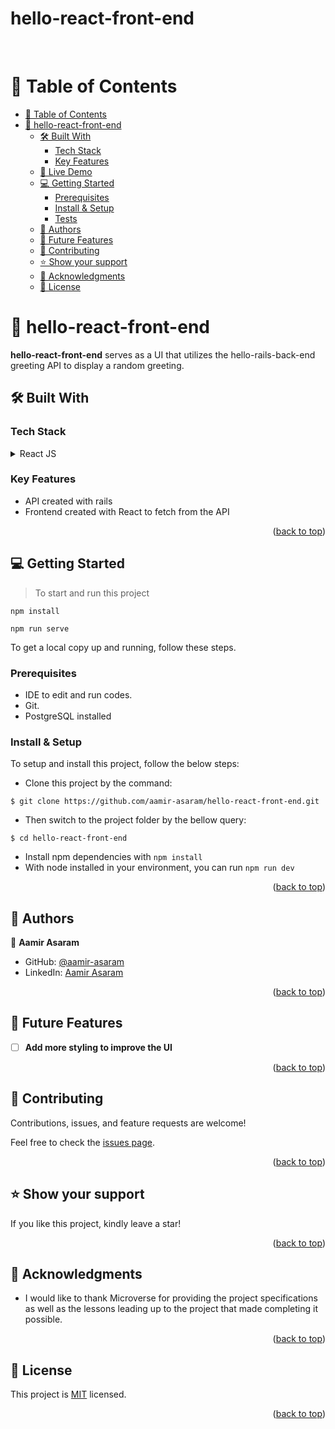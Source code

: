 <a name="readme-top"></a>

<div align="left">

  <h1><b>hello-react-front-end</b></h1>

</div>
<br />

<!-- TABLE OF CONTENTS -->

# 📗 Table of Contents

- [📗 Table of Contents](#-table-of-contents)
- [📖 hello-react-front-end ](#-hello-react-front-end-)
  - [🛠 Built With ](#-built-with-)
    - [Tech Stack ](#tech-stack-)
    - [Key Features ](#key-features-)
  - [🚀 Live Demo ](#-live-demo-)
  - [💻 Getting Started ](#-getting-started-)
    - [Prerequisites](#prerequisites)
    - [Install \& Setup](#install--setup)
    - [Tests ](#tests-)
  - [👥 Authors ](#-authors-)
  - [🔭 Future Features ](#-future-features-)
  - [🤝 Contributing ](#-contributing-)
  - [⭐️ Show your support ](#️-show-your-support-)
  - [🙏 Acknowledgments ](#-acknowledgments-)
  - [📝 License ](#-license-)

<!-- PROJECT DESCRIPTION -->

# 📖 hello-react-front-end <a name="about-project"></a>

  **hello-react-front-end** serves as a UI that utilizes the hello-rails-back-end greeting API to display a random greeting.


## 🛠 Built With <a name="built-with"></a>

### Tech Stack <a name="tech-stack"></a>

<details>
  <summary>React JS</summary>
    <ul>
      <li><a href="https://react.dev/">React JS</a></li>
    </ul>
</details>

<!-- Features -->

### Key Features <a name="key-features"></a>
- API created with rails
- Frontend created with React to fetch from the API
<p align="right">(<a href="#readme-top">back to top</a>)</p>

<!-- GETTING STARTED -->

## 💻 Getting Started <a name="getting-started"></a>

> To start and run this project
```
npm install
```
```
npm run serve
```

To get a local copy up and running, follow these steps.

### Prerequisites

- IDE to edit and run codes.
- Git.
- PostgreSQL installed


### Install & Setup

To setup and install this project, follow the below steps:
- Clone this project by the command:

```
$ git clone https://github.com/aamir-asaram/hello-react-front-end.git
```

- Then switch to the project folder by the bellow query:

```
$ cd hello-react-front-end
```
- Install npm dependencies with `npm install`
- With node installed in your environment, you can run `npm run dev`


<p align="right">(<a href="#readme-top">back to top</a>)</p>

<!-- AUTHORS -->

## 👥 Authors <a name="authors"></a>

👤 **Aamir Asaram**

- GitHub: [@aamir-asaram](https://github.com/aamir-asaram)
- LinkedIn: [Aamir Asaram](https://www.linkedin.com/in/aamir-asaram/)

<p align="right">(<a href="#readme-top">back to top</a>)</p>

<!-- FUTURE FEATURES -->

## 🔭 Future Features <a name="future-features"></a>

- [ ] **Add more styling to improve the UI**

<p align="right">(<a href="#readme-top">back to top</a>)</p>

<!-- CONTRIBUTING -->

## 🤝 Contributing <a name="contributing"></a>

Contributions, issues, and feature requests are welcome!

Feel free to check the [issues page](https://github.com/aamir-asaram/hello-react-front-end/issues).

<p align="right">(<a href="#readme-top">back to top</a>)</p>

<!-- SUPPORT -->

## ⭐️ Show your support <a name="support"></a>

If you like this project, kindly leave a star!

<p align="right">(<a href="#readme-top">back to top</a>)</p>

<!-- ACKNOWLEDGEMENTS -->

## 🙏 Acknowledgments <a name="acknowledgements"></a>

- I would like to thank Microverse for providing the project specifications as well as the lessons leading up to the project that made completing it possible.

<p align="right">(<a href="#readme-top">back to top</a>)</p>

<!-- LICENSE -->

## 📝 License <a name="license"></a>

This project is [MIT](./LICENSE) licensed.

<p align="right">(<a href="#readme-top">back to top</a>)</p>